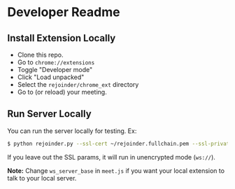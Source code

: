 # Developer Readme

## Install Extension Locally

- Clone this repo.
- Go to `chrome://extensions`
- Toggle "Developer mode"
- Click "Load unpacked"
- Select the `rejoinder/chrome_ext` directory
- Go to (or reload) your meeting.

## Run Server Locally

You can run the server locally for testing.  Ex:
```bash
$ python rejoinder.py --ssl-cert ~/rejoinder.fullchain.pem --ssl-private-key ~/rejoinder.privkey.pem
```
If you leave out the SSL params, it will run in unencrypted mode (`ws://`).

**Note:** Change `ws_server_base` in `meet.js` if you want your local extension to talk to your local server.



